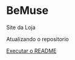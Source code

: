 # BeMuse
 Site da Loja

Atualizando o repositorio 

<a href='>https://www.bemusefit.com.br/README.md'>Executar o README</a>